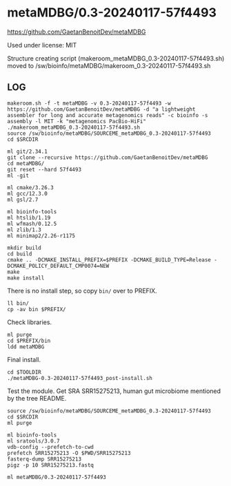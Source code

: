 metaMDBG/0.3-20240117-57f4493
========================

<https://github.com/GaetanBenoitDev/metaMDBG>

Used under license:
MIT


Structure creating script (makeroom_metaMDBG_0.3-20240117-57f4493.sh) moved to /sw/bioinfo/metaMDBG/makeroom_0.3-20240117-57f4493.sh

LOG
---

    makeroom.sh -f -t metaMDBG -v 0.3-20240117-57f4493 -w https://github.com/GaetanBenoitDev/metaMDBG -d "a lightweight assembler for long and accurate metagenomics reads" -c bioinfo -s assembly -l MIT -k "metagenomics PacBio-HiFi"
    ./makeroom_metaMDBG_0.3-20240117-57f4493.sh 
    source /sw/bioinfo/metaMDBG/SOURCEME_metaMDBG_0.3-20240117-57f4493
    cd $SRCDIR

    ml git/2.34.1
    git clone --recursive https://github.com/GaetanBenoitDev/metaMDBG
    cd metaMDBG/
    git reset --hard 57f4493
    ml -git

    ml cmake/3.26.3
    ml gcc/12.3.0
    ml gsl/2.7

    ml bioinfo-tools
    ml htslib/1.19 
    ml wfmash/0.12.5
    ml zlib/1.3
    ml minimap2/2.26-r1175

    mkdir build
    cd build
    cmake .. -DCMAKE_INSTALL_PREFIX=$PREFIX -DCMAKE_BUILD_TYPE=Release -DCMAKE_POLICY_DEFAULT_CMP0074=NEW 
    make
    make install

There is no install step, so copy `bin/` over to PREFIX.

    ll bin/
    cp -av bin $PREFIX/

Check libraries.

    ml purge
    cd $PREFIX/bin
    ldd metaMDBG 

Final install.

    cd $TOOLDIR
    ./metaMDBG-0.3-20240117-57f4493_post-install.sh

Test the module. Get SRA SRR15275213, human gut microbiome mentioned by the tree README.

    source /sw/bioinfo/metaMDBG/SOURCEME_metaMDBG_0.3-20240117-57f4493
    cd $SRCDIR
    ml purge

    ml bioinfo-tools
    ml sratools/3.0.7
    vdb-config --prefetch-to-cwd
    prefetch SRR15275213 -O $PWD/SRR15275213
    fasterq-dump SRR15275213
    pigz -p 10 SRR15275213.fastq 

    ml metaMDBG/0.3-20240117-57f4493
